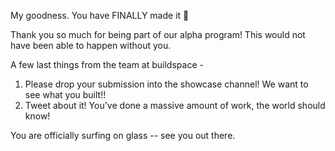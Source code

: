 My goodness. You have FINALLY made it 🫡

Thank you so much for being part of our alpha program! This would not have been able to happen without you.

A few last things from the team at buildspace - 

1. Please drop your submission into the showcase channel! We want to see what you built!! 
2. Tweet about it! You've done a massive amount of work, the world should know!

You are officially surfing on glass -- see you out there.